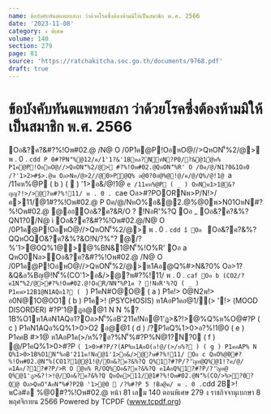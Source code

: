 ```yaml
---
name: ข้อบังคับทันตแพทยสภา ว่าด้วยโรคซึ่งต้องห้ามมิให้เป็นสมาชิก พ.ศ. 2566
date: '2023-11-08'
category: ง พิเศษ
volume: 140
section: 279
page: 81
source: 'https://ratchakitcha.soc.go.th/documents/9768.pdf'
draft: true
---
```


# ข้อบังคับทันตแพทยสภา ว่าด้วยโรคซึ่งต้องห้ามมิให้เป็นสมาชิก พ.ศ. 2566

Oอ&?ค?&#?%!Oพ#02.@ /N@ O /0P1ค@P!OอหO@//>QหON'็%2/@> พ . 0 . `cdd P 0#?PN'็%@12/ค/1'1?&'1Bหล?Nฑ์N?P0/?&@1ํ@ห% P1ค@P!OอหO@//>QหON'็%2/@> #?%!Oพ#02.@QหON'็%R' O /0ค/@/N1?0&1Oอ0 /?'1>2>#$>.@พ Oล>Nห/@>2//@0>P@Q% อ@0?0อํ@%@!@/ค/@/Q%/@!1@ `a /11คห%@P ( b ) (  ) '1>อ&/@!1@ `e /11คห%@P ( _ ) OหNพ1>1@&?ญญ?!>/>@?พ#?%!11/ พ . 0 . `cae Oล>#?POORNพ>P/N!>/ ค>11/@1#?%!Oพ#02.@ P 0ค/@/NหO%อ&@2.@%@0พ>N01OหN#?%!Oพ#02.@ @ออOอ&?ค?&R/O ? !NอR'%?Q Oอ _ Oอ&?ค?&%?QN1?0/N@ ì Oอ&?ค?&#?%!Oพ#02.@/N@ O /0P1ค@P!OอหO@//>QหON'็%2/@> พ . 0 . `cdd î Oอ ` Oอ&?ค?&%?QQหOQO&?ค?&%?&O!N/?%"? @/?%'1>@0Q%1@>@%BN&1@N'็%!O%R' Oอ a QหO0Nล>Oอ&?ค?&#?%!Oพ#02.@ /N@ O /0P1ค@P!OอหO@//>QหON'็%2/@>ห1Aอ@Q%#>N&?0% Oล>1?&Q&อ%Bญ@!N'็%(CO'1>อ&/>@?พ#?%!11/ พ . 0 . `caf Oอ b (CO2/?ค1N'็%2/@>#?%!Oพ#02.@!OอR/NN'็%P1ค ? !NอR'%?Q ( _ ) P1คพ>12B1@N1AQอ1? ( ` ) P1คN#O@O@ ( a ) P1ค!> 0@N2พ!> อ0N@1O@0O1 ( b ) P1ค>! (PSYCHOSIS) ห1AอP1คอ@1/์(> '!> (MOOD DISORDER) #?P'1@ฏอ@@1 N N %? 1B%O1ห1AอN1AQอ1?Oล>N'็%อB'211ค!Nอ@1'ฏ>&?!>@%Q%ห%O@#?P ( c ) P1คN1AQอ%Q%1>0>O2 อ@@1 ( d ) /?P1คQ%1>0>อ?%!1@0 ( e ) P1คคB #>1@ ห1AอP1ค(>/ห%?อ?%N'็%#?P%N@1?N?0 ( f ) @/P1คQ%1>0>#?P ` ( 1>0>#?P/?(AP%ห1AอO(ล!@/(>/ห%? ) ( g ) P1คอAP% N Q%1>0>1B%O1N'็%อB'211ค!Nอ@1'1>อ&/>@?พ#?%!11/ Oอ c QหO%@0#?%!Oพ#02.@N'็%(CO1?1@@1!@/Oอ&?ค?&%?Q Q%1?#?P/?'ัญห@Q%@1!?ค/@/ ห1Aอ/?1?#?P/>R O ํ@ห% R/OQ%Oอ&?ค?&%?Q ห1AอQ%1?#?P/?'ัญห@ Q%@1'ฏ>&?!>!@/Oอ&?ค?&%?Q QหOค>11/@1#?%!Oพ#02.@N'็%(CO/>%>?0?Q@ Oล>QหO"AอN'็%#?P2B '1>@0  /?%#?P 5 !Bล@ค/ พ . 0 . `cdd 2B>! พCล#อ %@0#?%!Oพ#02.@ หน้า 81 เลม 140 ตอนพิเศษ 279 ง ราชกิจจานุเบกษา 8 พฤศจิกายน 2566 Powered by TCPDF (www.tcpdf.org)
